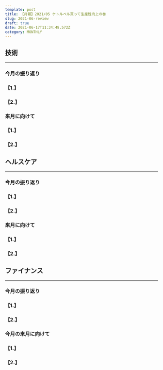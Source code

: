 ```yaml
---
template: post
title: 【月報】2021/05 ケトルベル買って生産性向上の巻
slug: 2021-06-review
draft: true
date: 2021-06-17T11:34:48.572Z
category: MONTHLY
---
```

## 技術

---

### 今月の振り返り

### 【1.】

### 【2.】

### 来月に向けて

### 【1.】

### 【2.】

## ヘルスケア

---

### 今月の振り返り

### 【1.】

### 【2.】

### 来月に向けて

### 【1.】

### 【2.】

## ファイナンス

---

### 今月の振り返り

### 【1.】

### 【2.】

### 今月の来月に向けて

### 【1.】

### 【2.】